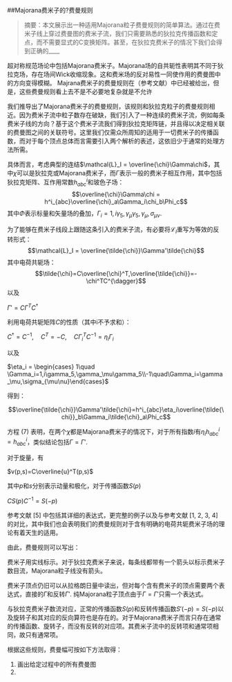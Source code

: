 ##Majorana费米子的?费曼规则
> 摘要：本文展示出一种适用Majorana粒子费曼规则的简单算法。通过在费米子线上穿过费曼图的费米子流，我们只需要熟悉的狄拉克传播函数和定点，而不需要显式的C变换矩阵。甚至，在狄拉克费米子的情况下我们会得到正确的____

超对称规范场论中包括Majorana费米子。Majorana场的自共轭性表明其不同于狄拉克场，存在场间Wick收缩现象。这和费米场的反对易性一同使作用的费曼图中的方向变得模糊。
Majrana费米子的费曼规则在（参考文献）中已经被给出，但是，这些费曼规则看上去不是不必要地复杂就是不允许

我们推导出了Majorana费米子的费曼规则，该规则和狄拉克粒子的费曼规则相近。因为费米子流中粒子数存在破缺，我们引入了一种连续的费米子流，例如每条费米子线的方向？基于这个费米子流我们得到狄拉克矩阵链，并且得以决定相关联的费曼图之间的关联符号。这里我们仅需众所周知的适用于一切费米子的传播函数，而对于每个顶点总体而言需要引入两个解析的表述，这依旧少于通常的处理方法所需。

具体而言，考虑典型的连结$\mathcal{L}_I = \overline{\chi}\Gamma\chi$，其中$\chi$可以是狄拉克或Majorana费米子，而$\Gamma$表示一般的费米子相互作用，其中包括狄拉克矩阵、互作用常数$h^i_{abc}$和玻色子场：
$$\overline{\chi}\Gamma\chi = h^i_{abc}\overline{\chi}_a\Gamma_i\chi_b\Phi_c$$
其中$\Phi$表示标量和矢量场的叠加，$\Gamma_i = 1,i\gamma_5,\gamma_\mu\gamma_5,\gamma_\mu,\sigma_{\mu\nu}$.

为了能够在费米子线段上跟随这条引入的费米子流，有必要将$\mathcal{L}_I$重写为等效的反转形式：
$$\mathcal{L}_I = \overline{\tilde{\chi}}\Gamma'\tilde{\chi}$$
其中电荷共轭场：
$$\tilde{\chi}=C\overline{\chi}^T,\overline{\tilde{\chi}}=-\chi^TC^{\dagger}$$
以及

$\Gamma' = C\Gamma^TC^\dagger$

利用电荷共轭矩阵$C$的性质（其中i不予求和）：

$C^\dagger=C^{-1},\quad C^T=-C,\quad C\Gamma^T_iC^{-1}=\eta_i\Gamma_i$

以及

$\eta_i = \begin{cases} 1\quad \Gamma_i=1,i\gamma_5,\gamma_\mu\gamma_5\\-1\quad\Gamma_i=\gamma_\mu,\sigma_{\mu\nu}\end{cases}$

得到：

$$\overline{\tilde{\chi}}\Gamma'\tilde{\chi}=h^i_{abc}\eta_i\overline{\tilde{\chi}}_b\Gamma_i\tilde{\chi}_a\Phi_c$$

方程 (7) 表明，在两个$\chi$都是Majorana费米子的情况下，对于所有指数$i$有$\eta_ih^i_{abc}=h^i_{abc}$，类似结论包括$\Gamma=\Gamma'$.

对于旋量，有

$v(p,s)=C\overline{u}^T(p,s)$

其中$p$和$s$分别表示动量和极化，对于传播函数$S(p)$

$CS(p)C^{-1}=S(-p)$

参考文献 [5] 中包括其详细的表达式，更完整的例子以及与参考文献 [1, 2, 3, 4] 的对比，其中我们也会表明我们的费曼规则对于含有明确的电荷共轭费米子场的理论有着天生的适用。

由此，费曼规则可以写出：

费米子用实线标示。对于狄拉克费米子来说，每条线都带有一个箭头以标示费米子数目流，Majorana粒子线没有箭头。

费米子顶点仍旧可以从拉格朗日量中读出，但对每个含有费米子的顶点需要两个表达式，直接的$\Gamma$和反转$\Gamma'$. 纯Majorana粒子顶点由于$\Gamma = \Gamma'$只需一个表达式。

与狄拉克费米子数流对应，正常的传播函数$S(p)$和反转传播函数$S'(-p)=S(-p)$以及旋转子和其对应的反向算符也是存在的。对于Majorana费米子而言只存在通常的传播函数、旋转子，而没有反转的对应项。其费米子流中的反转项和通常项相同，故只有通常项。

根据这些规则，费曼幅可按如下方法取得：

1. 画出给定过程中的所有费曼图
2. ​